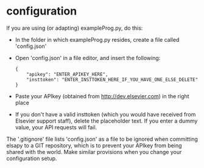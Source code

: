 # configuration
If you are using (or adapting) exampleProg.py, do this:
- In the folder in which exampleProg.py resides, create a file called 'config.json'
- Open 'config.json' in a file editor, and insert the following:

    ```
    {
	    "apikey": "ENTER_APIKEY_HERE",
	    "insttoken": "ENTER_INSTTOKEN_HERE_IF_YOU_HAVE_ONE_ELSE_DELETE"
    }
    ```
    
- Paste your APIkey (obtained from http://dev.elsevier.com) in the right place
- If you don't have a valid insttoken (which you would have received from Elsevier support staff), delete the placeholder text. If you enter a dummy value, your API requests will fail.

The '.gitignore' file lists 'config.json' as a file to be ignored when committing elsapy to a GIT repository, which is to prevent your APIkey from being shared with the world. Make similar provisions when you change your configuration setup.
